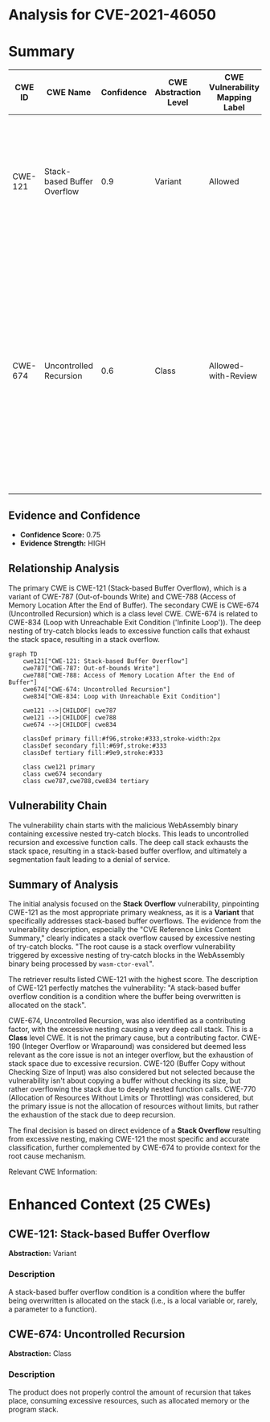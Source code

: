 # Analysis for CVE-2021-46050

# Summary
| CWE ID | CWE Name | Confidence | CWE Abstraction Level | CWE Vulnerability Mapping Label | CWE-Vulnerability Mapping Notes |
|---|---|---|---|---|---|
| CWE-121 | Stack-based Buffer Overflow | 0.9 | Variant | Allowed | Primary CWE. The vulnerability is a stack overflow due to excessive nesting, which leads to writing beyond the buffer allocated on the stack. |
| CWE-674 | Uncontrolled Recursion | 0.6 | Class | Allowed-with-Review | Secondary CWE. The stack overflow is triggered by excessive recursion due to the nested try-catch blocks. While "Uncontrolled Recursion" is a Class level CWE, it helps to define how the Stack-based Buffer Overflow was caused, as stack exhaustion stems from uncontrolled recursion. |

## Evidence and Confidence

*   **Confidence Score:** 0.75
*   **Evidence Strength:** HIGH

## Relationship Analysis
The primary CWE is CWE-121 (Stack-based Buffer Overflow), which is a variant of CWE-787 (Out-of-bounds Write) and CWE-788 (Access of Memory Location After the End of Buffer). The secondary CWE is CWE-674 (Uncontrolled Recursion) which is a class level CWE. CWE-674 is related to CWE-834 (Loop with Unreachable Exit Condition ('Infinite Loop')). The deep nesting of try-catch blocks leads to excessive function calls that exhaust the stack space, resulting in a stack overflow.

```mermaid
graph TD
    cwe121["CWE-121: Stack-based Buffer Overflow"]
    cwe787["CWE-787: Out-of-bounds Write"]
    cwe788["CWE-788: Access of Memory Location After the End of Buffer"]
    cwe674["CWE-674: Uncontrolled Recursion"]
    cwe834["CWE-834: Loop with Unreachable Exit Condition"]

    cwe121 -->|CHILDOF| cwe787
    cwe121 -->|CHILDOF| cwe788
    cwe674 -->|CHILDOF| cwe834

    classDef primary fill:#f96,stroke:#333,stroke-width:2px
    classDef secondary fill:#69f,stroke:#333
    classDef tertiary fill:#9e9,stroke:#333

    class cwe121 primary
    class cwe674 secondary
    class cwe787,cwe788,cwe834 tertiary
```

## Vulnerability Chain
The vulnerability chain starts with the malicious WebAssembly binary containing excessive nested try-catch blocks. This leads to uncontrolled recursion and excessive function calls. The deep call stack exhausts the stack space, resulting in a stack-based buffer overflow, and ultimately a segmentation fault leading to a denial of service.

## Summary of Analysis
The initial analysis focused on the **Stack Overflow** vulnerability, pinpointing CWE-121 as the most appropriate primary weakness, as it is a **Variant** that specifically addresses stack-based buffer overflows. The evidence from the vulnerability description, especially the "CVE Reference Links Content Summary," clearly indicates a stack overflow caused by excessive nesting of try-catch blocks. "The root cause is a stack overflow vulnerability triggered by excessive nesting of try-catch blocks in the WebAssembly binary being processed by `wasm-ctor-eval`".

The retriever results listed CWE-121 with the highest score. The description of CWE-121 perfectly matches the vulnerability: "A stack-based buffer overflow condition is a condition where the buffer being overwritten is allocated on the stack".

CWE-674, Uncontrolled Recursion, was also identified as a contributing factor, with the excessive nesting causing a very deep call stack. This is a **Class** level CWE. It is not the primary cause, but a contributing factor.
CWE-190 (Integer Overflow or Wraparound) was considered but deemed less relevant as the core issue is not an integer overflow, but the exhaustion of stack space due to excessive recursion.
CWE-120 (Buffer Copy without Checking Size of Input) was also considered but not selected because the vulnerability isn't about copying a buffer without checking its size, but rather overflowing the stack due to deeply nested function calls.
CWE-770 (Allocation of Resources Without Limits or Throttling) was considered, but the primary issue is not the allocation of resources without limits, but rather the exhaustion of the stack due to deep recursion.

The final decision is based on direct evidence of a **Stack Overflow** resulting from excessive nesting, making CWE-121 the most specific and accurate classification, further complemented by CWE-674 to provide context for the root cause mechanism.

Relevant CWE Information:
# Enhanced Context (25 CWEs)
## CWE-121: Stack-based Buffer Overflow
**Abstraction:** Variant

### Description
A stack-based buffer overflow condition is a condition where the buffer being overwritten is allocated on the stack (i.e., is a local variable or, rarely, a parameter to a function).

## CWE-674: Uncontrolled Recursion
**Abstraction:** Class

### Description
The product does not properly control the amount of recursion that takes place, consuming excessive resources, such as allocated memory or the program stack.